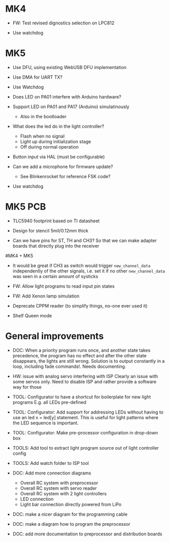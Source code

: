 # MK4

* FW: Test revised dignostics selection on LPC812

* Use watchdog

# MK5

* Use DFU, using existing WebUSB DFU implementation

* Use DMA for UART TX?

* Use Watchdog

* Does LED on PA01 interfere with Arduino hardware?
* Support LED on PA01 and PA17 (Arduino) simulatinously
    * Also in the bootloader

* What does the led do in the light controller?
    * Flash when no signal
    * Light up during initialization stage
    * Off during normal operation

* Button input via HAL (must be configurable)

* Can we add a microphone for firmware update?
    * See Blinkenrocket for reference FSK code?

* Use watchdog

# MK5 PCB

* TLC5940 footprint based on TI datasheet
* Design for stencil 5mil/0.12mm thick

* Can we have pins for ST, TH and CH3? So that we can make adapter boards that directly plug into the receiver



#MK4 + MK5

* It would be great if CH3 as switch would trigger `new_channel_data` independently of the other signals, i.e. set it if no other `new_channel_data` was seen in a certain amount of systicks

* FW: Allow light programs to read input pin states

* FW: Add Xenon lamp simulation

* Deprecate CPPM reader (to simplify things, no-one ever used it)

* Shelf Queen mode


# General improvements

* DOC: When a priority program runs once, and another state takes precedence,
  the program has no effect and after the other state disappears, the lights
  are still wrong. Solution is to output constantly in a loop,
  including fade commands!.
  Needs documenting.

* HW: issue with analog servo interfering with ISP
  Clearly an issue with some servos only. Need to disable ISP and rather provide
  a software way for those

* TOOL: Configurator to have a shortcut for boilerplate for new light programs
    E.g. all LEDs pre-defined

* TOOL: Configurator: Add support for addressing LEDs without having to use an
    led x = led[y] statement. This is useful for light patterns where the
    LED sequence is important.

* TOOL: Configurator: Make pre-processor configuration in drop-down box

* TOOLS: Add tool to extract light program source out of light controller config

* TOOLS: Add watch folder to ISP tool

* DOC: Add more connection diagrams
    - Overall RC system with preprocessor
    - Overall RC system with servo reader
    - Overall RC system with 2 light controllers
    - LED connection
    - Light bar connection directly powered from LiPo

* DOC: make a nicer diagram for the programming cable

* DOC: make a diagram how to program the preprocessor

* DOC: add more documentation to preprocessor and distribution boards
